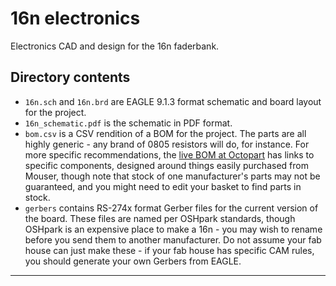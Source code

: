 # 16n electronics

Electronics CAD and design for the 16n faderbank.

## Directory contents

* `16n.sch` and `16n.brd` are EAGLE 9.1.3 format schematic and board layout for the project.
* `16n_schematic.pdf` is the schematic in PDF format.
* `bom.csv` is a CSV rendition of a BOM for the project. The parts are all highly generic - any brand of 0805 resistors will do, for instance. For more specific recommendations, the [live BOM at Octopart][octobom] has links to specific components, designed around things easily purchased from Mouser, though note that stock of one manufacturer's parts may not be guaranteed, and you might need to edit your basket to find parts in stock.
* `gerbers` contains RS-274x format Gerber files for the current version of the board. These files are named per OSHpark standards, though OSHpark is an expensive place to make a 16n - you may wish to rename before you send them to another manufacturer. Do not assume your fab house can just make these - if your fab house has specific CAM rules, you should generate your own Gerbers from EAGLE.

---

[octobom]: https://octopart.com/bom-tool/unJxkzvR